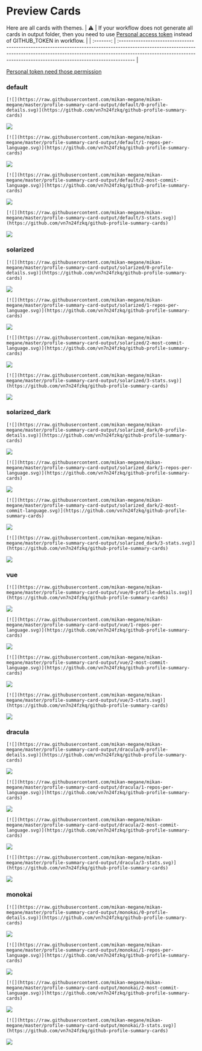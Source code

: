
# Preview Cards

Here are all cards with themes.
| :warning: | If your workflow does not generate all cards in output folder, then you need to use [Personal access token](https://docs.github.com/en/actions/configuring-and-managing-workflows/creating-and-storing-encrypted-secrets) instead of GITHUB_TOKEN in workflow. |
| :-------: | :------------------------------------------------------------------------------------------------------------------------------------------------------------------------------------------------------------------------------------------------ |

[Personal token need those permission](https://github.com/vn7n24fzkq/github-profile-summary-cards/wiki/Personal-access-token-permissions)


### default


```
[![](https://raw.githubusercontent.com/mikan-megane/mikan-megane/master/profile-summary-card-output/default/0-profile-details.svg)](https://github.com/vn7n24fzkq/github-profile-summary-cards)
```
![](https://raw.githubusercontent.com/mikan-megane/mikan-megane/master/profile-summary-card-output/default/0-profile-details.svg)


```
[![](https://raw.githubusercontent.com/mikan-megane/mikan-megane/master/profile-summary-card-output/default/1-repos-per-language.svg)](https://github.com/vn7n24fzkq/github-profile-summary-cards)
```
![](https://raw.githubusercontent.com/mikan-megane/mikan-megane/master/profile-summary-card-output/default/1-repos-per-language.svg)


```
[![](https://raw.githubusercontent.com/mikan-megane/mikan-megane/master/profile-summary-card-output/default/2-most-commit-language.svg)](https://github.com/vn7n24fzkq/github-profile-summary-cards)
```
![](https://raw.githubusercontent.com/mikan-megane/mikan-megane/master/profile-summary-card-output/default/2-most-commit-language.svg)


```
[![](https://raw.githubusercontent.com/mikan-megane/mikan-megane/master/profile-summary-card-output/default/3-stats.svg)](https://github.com/vn7n24fzkq/github-profile-summary-cards)
```
![](https://raw.githubusercontent.com/mikan-megane/mikan-megane/master/profile-summary-card-output/default/3-stats.svg)


### solarized


```
[![](https://raw.githubusercontent.com/mikan-megane/mikan-megane/master/profile-summary-card-output/solarized/0-profile-details.svg)](https://github.com/vn7n24fzkq/github-profile-summary-cards)
```
![](https://raw.githubusercontent.com/mikan-megane/mikan-megane/master/profile-summary-card-output/solarized/0-profile-details.svg)


```
[![](https://raw.githubusercontent.com/mikan-megane/mikan-megane/master/profile-summary-card-output/solarized/1-repos-per-language.svg)](https://github.com/vn7n24fzkq/github-profile-summary-cards)
```
![](https://raw.githubusercontent.com/mikan-megane/mikan-megane/master/profile-summary-card-output/solarized/1-repos-per-language.svg)


```
[![](https://raw.githubusercontent.com/mikan-megane/mikan-megane/master/profile-summary-card-output/solarized/2-most-commit-language.svg)](https://github.com/vn7n24fzkq/github-profile-summary-cards)
```
![](https://raw.githubusercontent.com/mikan-megane/mikan-megane/master/profile-summary-card-output/solarized/2-most-commit-language.svg)


```
[![](https://raw.githubusercontent.com/mikan-megane/mikan-megane/master/profile-summary-card-output/solarized/3-stats.svg)](https://github.com/vn7n24fzkq/github-profile-summary-cards)
```
![](https://raw.githubusercontent.com/mikan-megane/mikan-megane/master/profile-summary-card-output/solarized/3-stats.svg)


### solarized_dark


```
[![](https://raw.githubusercontent.com/mikan-megane/mikan-megane/master/profile-summary-card-output/solarized_dark/0-profile-details.svg)](https://github.com/vn7n24fzkq/github-profile-summary-cards)
```
![](https://raw.githubusercontent.com/mikan-megane/mikan-megane/master/profile-summary-card-output/solarized_dark/0-profile-details.svg)


```
[![](https://raw.githubusercontent.com/mikan-megane/mikan-megane/master/profile-summary-card-output/solarized_dark/1-repos-per-language.svg)](https://github.com/vn7n24fzkq/github-profile-summary-cards)
```
![](https://raw.githubusercontent.com/mikan-megane/mikan-megane/master/profile-summary-card-output/solarized_dark/1-repos-per-language.svg)


```
[![](https://raw.githubusercontent.com/mikan-megane/mikan-megane/master/profile-summary-card-output/solarized_dark/2-most-commit-language.svg)](https://github.com/vn7n24fzkq/github-profile-summary-cards)
```
![](https://raw.githubusercontent.com/mikan-megane/mikan-megane/master/profile-summary-card-output/solarized_dark/2-most-commit-language.svg)


```
[![](https://raw.githubusercontent.com/mikan-megane/mikan-megane/master/profile-summary-card-output/solarized_dark/3-stats.svg)](https://github.com/vn7n24fzkq/github-profile-summary-cards)
```
![](https://raw.githubusercontent.com/mikan-megane/mikan-megane/master/profile-summary-card-output/solarized_dark/3-stats.svg)


### vue


```
[![](https://raw.githubusercontent.com/mikan-megane/mikan-megane/master/profile-summary-card-output/vue/0-profile-details.svg)](https://github.com/vn7n24fzkq/github-profile-summary-cards)
```
![](https://raw.githubusercontent.com/mikan-megane/mikan-megane/master/profile-summary-card-output/vue/0-profile-details.svg)


```
[![](https://raw.githubusercontent.com/mikan-megane/mikan-megane/master/profile-summary-card-output/vue/1-repos-per-language.svg)](https://github.com/vn7n24fzkq/github-profile-summary-cards)
```
![](https://raw.githubusercontent.com/mikan-megane/mikan-megane/master/profile-summary-card-output/vue/1-repos-per-language.svg)


```
[![](https://raw.githubusercontent.com/mikan-megane/mikan-megane/master/profile-summary-card-output/vue/2-most-commit-language.svg)](https://github.com/vn7n24fzkq/github-profile-summary-cards)
```
![](https://raw.githubusercontent.com/mikan-megane/mikan-megane/master/profile-summary-card-output/vue/2-most-commit-language.svg)


```
[![](https://raw.githubusercontent.com/mikan-megane/mikan-megane/master/profile-summary-card-output/vue/3-stats.svg)](https://github.com/vn7n24fzkq/github-profile-summary-cards)
```
![](https://raw.githubusercontent.com/mikan-megane/mikan-megane/master/profile-summary-card-output/vue/3-stats.svg)


### dracula


```
[![](https://raw.githubusercontent.com/mikan-megane/mikan-megane/master/profile-summary-card-output/dracula/0-profile-details.svg)](https://github.com/vn7n24fzkq/github-profile-summary-cards)
```
![](https://raw.githubusercontent.com/mikan-megane/mikan-megane/master/profile-summary-card-output/dracula/0-profile-details.svg)


```
[![](https://raw.githubusercontent.com/mikan-megane/mikan-megane/master/profile-summary-card-output/dracula/1-repos-per-language.svg)](https://github.com/vn7n24fzkq/github-profile-summary-cards)
```
![](https://raw.githubusercontent.com/mikan-megane/mikan-megane/master/profile-summary-card-output/dracula/1-repos-per-language.svg)


```
[![](https://raw.githubusercontent.com/mikan-megane/mikan-megane/master/profile-summary-card-output/dracula/2-most-commit-language.svg)](https://github.com/vn7n24fzkq/github-profile-summary-cards)
```
![](https://raw.githubusercontent.com/mikan-megane/mikan-megane/master/profile-summary-card-output/dracula/2-most-commit-language.svg)


```
[![](https://raw.githubusercontent.com/mikan-megane/mikan-megane/master/profile-summary-card-output/dracula/3-stats.svg)](https://github.com/vn7n24fzkq/github-profile-summary-cards)
```
![](https://raw.githubusercontent.com/mikan-megane/mikan-megane/master/profile-summary-card-output/dracula/3-stats.svg)


### monokai


```
[![](https://raw.githubusercontent.com/mikan-megane/mikan-megane/master/profile-summary-card-output/monokai/0-profile-details.svg)](https://github.com/vn7n24fzkq/github-profile-summary-cards)
```
![](https://raw.githubusercontent.com/mikan-megane/mikan-megane/master/profile-summary-card-output/monokai/0-profile-details.svg)


```
[![](https://raw.githubusercontent.com/mikan-megane/mikan-megane/master/profile-summary-card-output/monokai/1-repos-per-language.svg)](https://github.com/vn7n24fzkq/github-profile-summary-cards)
```
![](https://raw.githubusercontent.com/mikan-megane/mikan-megane/master/profile-summary-card-output/monokai/1-repos-per-language.svg)


```
[![](https://raw.githubusercontent.com/mikan-megane/mikan-megane/master/profile-summary-card-output/monokai/2-most-commit-language.svg)](https://github.com/vn7n24fzkq/github-profile-summary-cards)
```
![](https://raw.githubusercontent.com/mikan-megane/mikan-megane/master/profile-summary-card-output/monokai/2-most-commit-language.svg)


```
[![](https://raw.githubusercontent.com/mikan-megane/mikan-megane/master/profile-summary-card-output/monokai/3-stats.svg)](https://github.com/vn7n24fzkq/github-profile-summary-cards)
```
![](https://raw.githubusercontent.com/mikan-megane/mikan-megane/master/profile-summary-card-output/monokai/3-stats.svg)

